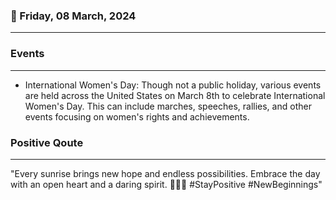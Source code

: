 ### 📅 Friday, 08 March, 2024
------
### Events
------
- International Women's Day: Though not a public holiday, various events are held across the United States on March 8th to celebrate International Women's Day. This can include marches, speeches, rallies, and other events focusing on women's rights and achievements.
### Positive Qoute
------
"Every sunrise brings new hope and endless possibilities. Embrace the day with an open heart and a daring spirit. 🌅✨💪 #StayPositive #NewBeginnings"
